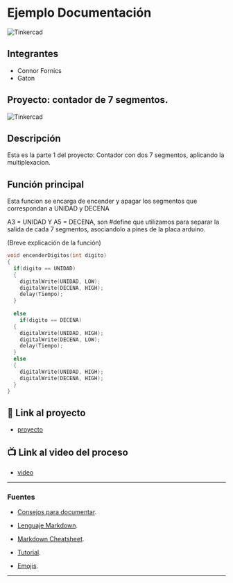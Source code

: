 # Ejemplo Documentación 
![Tinkercad](./img/ArduinoTinkercad.jpg)


## Integrantes 
- Connor Fornics	
- Gaton


## Proyecto: contador de 7 segmentos.
![Tinkercad](./img/ContadorBinario.png)


## Descripción
Esta es la parte 1 del proyecto: Contador con dos 7 segmentos, aplicando la multiplexacion.

## Función principal
Esta funcion se encarga de encender y apagar los segmentos que correspondan a UNIDAD y DECENA

A3 = UNIDAD Y A5 = DECENA, son #define que utilizamos para separar la salida de cada 7 segmentos, asociandolo a pines de la placa arduino.

(Breve explicación de la función)

~~~ C (C++)
void encenderDigitos(int digito)
{
  if(digito == UNIDAD)
  {
    digitalWrite(UNIDAD, LOW);
    digitalWrite(DECENA, HIGH);
    delay(Tiempo);
  }
  
  else 
    if(digito == DECENA)
  {
    digitalWrite(UNIDAD, HIGH);
    digitalWrite(DECENA, LOW);
    delay(Tiempo);
  }
  else
  {
    digitalWrite(UNIDAD, HIGH);
    digitalWrite(DECENA, HIGH);
  }
}
~~~

## :robot: Link al proyecto
- [proyecto](https://www.tinkercad.com/things/7XxyVYeLIpy-contador-dos7segmentos-tema-3-ejerc-3-connor-fornica/editel?sharecode=GiTqTAomAII716UoaGnZB-oRVvvOd4_Nc0Yr517HHNo)
## :tv: Link al video del proceso
- [video](https://www.youtube.com/watch?v=VyGjE8kx-O0)

---
### Fuentes
- [Consejos para documentar](https://www.sohamkamani.com/how-to-write-good-documentation/#architecture-documentation).

- [Lenguaje Markdown](https://markdown.es/sintaxis-markdown/#linkauto).

- [Markdown Cheatsheet](https://github.com/adam-p/markdown-here/wiki/Markdown-Cheatsheet).

- [Tutorial](https://www.youtube.com/watch?v=oxaH9CFpeEE).

- [Emojis](https://gist.github.com/rxaviers/7360908).

---
